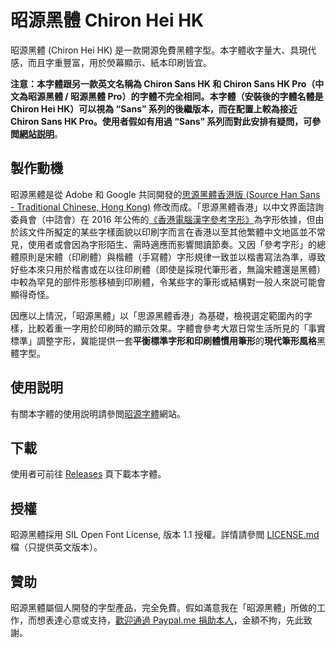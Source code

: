 昭源黑體 Chiron Hei HK
=======================

昭源黑體 (Chiron Hei HK) 是一款開源免費黑體字型。本字體收字量大、具現代感，而且字重豐富，用於熒幕顯示、紙本印刷皆宜。

**注意：本字體跟另一款英文名稱為 Chiron Sans HK 和 Chiron Sans HK Pro（中文為昭源黑體 / 昭源黑體 Pro）的字體不完全相同。本字體（安裝後的字體名體是 Chiron Hei HK）可以視為 “Sans” 系列的後繼版本，而在配置上較為接近 Chiron Sans HK Pro。使用者假如有用過 “Sans” 系列而對此安排有疑問，可參閲[網站説明](https://chiron-fonts.github.io/appendix/chiron-hei-versions/)**。

## 製作動機

昭源黑體是從 Adobe 和 Google 共同開發的[思源黑體香港版 (Source Han Sans - Traditional Chinese, Hong Kong)](https://github.com/adobe-fonts/source-han-sans) 修改而成。「思源黑體香港」以中文界面諮詢委員會（中諮會）在 2016 年公佈的[《香港電腦漢字參考字形》](https://www.ccli.gov.hk/tc/download/reference_glyphs.html)為字形依據，但由於該文件所擬定的某些字樣面貌以印刷字而言在香港以至其他繁體中文地區並不常見，使用者或會因為字形陌生、需時適應而影響閲讀節奏。又因「參考字形」的總體原則是宋體（印刷體）與楷體（手寫體）字形規律一致並以楷書寫法為準，導致好些本來只用於楷書或在以往印刷體（即使是採現代筆形者，無論宋體還是黑體）中較為罕見的部件形態移植到印刷體，令某些字的筆形或結構對一般人來説可能會顯得奇怪。

因應以上情況，「昭源黑體」以「思源黑體香港」為基礎，檢視選定範圍內的字樣，比較着重一字用於印刷時的顯示效果。字體會參考大眾日常生活所見的「事實標準」調整字形，冀能提供一套**平衡標準字形和印刷體慣用筆形**的**現代筆形風格**黑體字型。

## 使用説明

有關本字體的使用説明請參閲[昭源字體](https://chiron-fonts.github.io/)網站。

## 下載

使用者可前往 [Releases](https://github.com/chiron-fonts/chiron-hei-hk/releases) 頁下載本字體。

## 授權

昭源黑體採用 SIL Open Font License, 版本 1.1 授權。詳情請參閲 [LICENSE.md](LICENSE.md) 檔（只提供英文版本）。

## 贊助

昭源黑體屬個人開發的字型產品，完全免費。假如滿意我在「昭源黑體」所做的工作，而想表達心意或支持，[歡迎通過 Paypal.me 捐助本人](https://www.paypal.com/paypalme/tamcyhk)，金額不拘，先此致謝。
